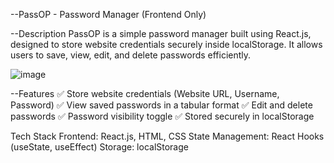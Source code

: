 --PassOP - Password Manager (Frontend Only)


--Description
PassOP is a simple password manager built using React.js, designed to store website credentials securely inside localStorage. It allows users to save, view, edit, and delete passwords efficiently.

![image](https://github.com/user-attachments/assets/8ddc974b-70eb-4d2d-a660-9ee4296ed599)

--Features
✅ Store website credentials (Website URL, Username, Password)
✅ View saved passwords in a tabular format
✅ Edit and delete passwords
✅ Password visibility toggle
✅ Stored securely in localStorage

Tech Stack
Frontend: React.js, HTML, CSS
State Management: React Hooks (useState, useEffect)
Storage: localStorage
